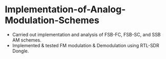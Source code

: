 # Implementation-of-Analog-Modulation-Schemes
* Carried out implementation and analysis of FSB-FC, FSB-SC, and SSB AM
schemes.
* Implemented & tested FM modulation & Demodulation using RTL-SDR Dongle.
